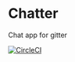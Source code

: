 # Chatter
Chat app for gitter

[![CircleCI](https://img.shields.io/circleci/project/github/coding-blocks/Chatter.svg)](https://circleci.com/gh/coding-blocks/Chatter)

